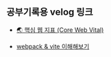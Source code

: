 ## 공부기록용 velog 링크

- [🌏 핵심 웹 지표 (Core Web Vital)](https://velog.io/@sksmsdbstlsdlek/%ED%95%B5%EC%8B%AC-%EC%9B%B9-%EC%A7%80%ED%91%9C-Core-Web-Vital)

- [webpack & vite 이해해보기](https://velog.io/@sksmsdbstlsdlek/webpack-vite-%EC%9D%B4%ED%95%B4%ED%95%B4%EB%B3%B4%EA%B8%B0)